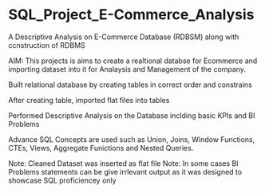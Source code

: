 # SQL_Project_E-Commerce_Analysis
A Descriptive Analysis on E-Commerce Database (RDBSM) along with ccnstruction of RDBMS


AIM: This projects is aims to create a realtional databse for Ecommerce and importing dataset into it for Analaysis and Management of the company.

Built relational database by creating tables in correct order and constrains

After creating table, imported flat files into tables

Performed Descriptive Analysis on the Database inclding basic KPIs and BI Problems

Advance SQL Concepts are used such as Union, Joins, Window Functions, CTEs, Views, Aggregate Funictions and Nested Queries.

Note: Cleaned Dataset was inserted as flat file
Note: In some cases BI Problems statements can be give irrlevant output as it was designed to showcase SQL proficiencey only
